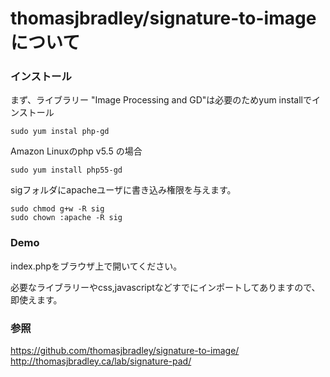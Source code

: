 # thomasjbradley/signature-to-imageについて

### インストール

まず、ライブラリー "Image Processing and GD"は必要のためyum installでインストール

```
sudo yum instal php-gd
```

Amazon Linuxのphp v5.5 の場合
```
sudo yum install php55-gd
```

sigフォルダにapacheユーザに書き込み権限を与えます。
```
sudo chmod g+w -R sig
sudo chown :apache -R sig
```

### Demo
index.phpをブラウザ上で開いてください。

必要なライブラリーやcss,javascriptなどすでにインポートしてありますので、即使えます。

### 参照
https://github.com/thomasjbradley/signature-to-image/
http://thomasjbradley.ca/lab/signature-pad/
